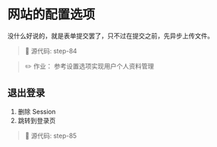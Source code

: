 # 网站的配置选项

没什么好说的，就是表单提交罢了，只不过在提交之前，先异步上传文件。

> 🚩 源代码: step-84

> ✏️ 作业：
> 参考设置选项实现用户个人资料管理

## 退出登录

1. 删除 Session
2. 跳转到登录页

> 🚩 源代码: step-85
